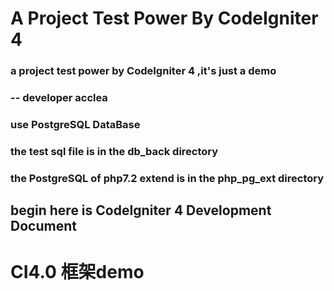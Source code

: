 # A Project Test Power By CodeIgniter 4 

### a project test power by CodeIgniter 4 ,it's just a demo  <br>
###                                                 -- developer acclea  <br>

### use PostgreSQL  DataBase  <br>

### the test sql file is in the db_back directory <br>

### the PostgreSQL of php7.2 extend is in the php_pg_ext directory  <br>

##  begin here is CodeIgniter 4 Development Document

# CI4.0 框架demo

